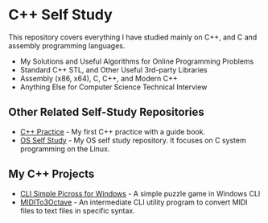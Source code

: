 # C++ Self Study
This repository covers everything I have studied mainly on C++, and C and assembly programming languages.

* My Solutions and Useful Algorithms for Online Programming Problems
* Standard C++ STL, and Other Useful 3rd-party Libraries
* Assembly (x86, x64), C, C++, and Modern C++
* Anything Else for Computer Science Technical Interview

## Other Related Self-Study Repositories
* [C++ Practice](https://github.com/reruo321/Cplus_Practice) - My first C++ practice with a guide book.
* [OS Self Study](https://github.com/reruo321/OS-Self-Study) - My OS self study repository. It focuses on C system programming on the Linux.

## My C++ Projects
* [CLI Simple Picross for Windows](https://github.com/reruo321/CLI-Simple-Picross) - A simple puzzle game in Windows CLI
* [MIDITo3Octave](https://github.com/reruo321/MIDI-to-3Octave) - An intermediate CLI utility program to convert MIDI files to text files in specific syntax.
